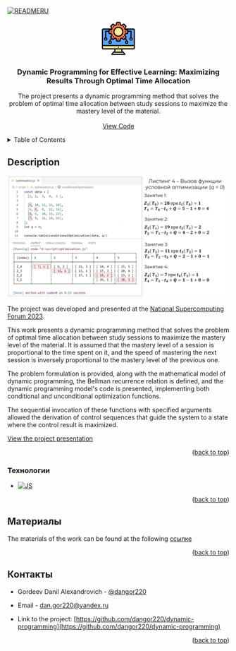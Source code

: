 <a id="readme-top"></a>

<!-- PROJECT LOGO -->

[![READMERU](https://img.shields.io/badge/readme_ru-20232A?style=for-the-badge&logo=ru)](https://github.com/dangor220/dynamic-programming/blob/main/README.md)
<br />

<div align="center">
  <a href="https://github.com/othneildrew/Best-README-Template">
    <img src="assets/readme/logo.png" alt="Logo" width="80" height="80">
  </a>

  <h3 align="center">Dynamic Programming for Effective Learning: Maximizing Results Through Optimal Time Allocation</h3>

  <p align="center">The project presents a dynamic programming method that solves the problem of optimal time allocation between study sessions to maximize the mastery level of the material.
    <br />
    <br />
    <a href="https://github.com/dangor220/dynamic-programming/blob/main/optimization.js">View Code</a>
  </p>
</div>

<!-- TABLE OF CONTENTS -->
<details>
  <summary>Table of Contents</summary>
  <ol>
    <li>
      <a href="#description">Description</a>
      <ul>
        <li><a href="#technologies">Technologies</a></li>
      </ul>
    </li>
    <li><a href="#materials">Materials</a></li>
    <li><a href="#contacts">Contacts</a></li>
  </ol>
</details>

<!-- ABOUT THE PROJECT -->

## Description

[![Product Name Screen Shot][product-screenshot]](https://www.youtube.com/watch?v=8SOLa45m8fk)

The project was developed and presented at the [National Supercomputing Forum 2023](https://2023.nscf.ru/).

This work presents a dynamic programming method that solves the problem of optimal time allocation between study sessions to maximize the mastery level of the material. It is assumed that the mastery level of a session is proportional to the time spent on it, and the speed of mastering the next session is inversely proportional to the mastery level of the previous one.

The problem formulation is provided, along with the mathematical model of dynamic programming, the Bellman recurrence relation is defined, and the dynamic programming model's code is presented, implementing both conditional and unconditional optimization functions.

The sequential invocation of these functions with specified arguments allowed the derivation of control sequences that guide the system to a state where the control result is maximized.

[View the project presentation](https://www.youtube.com/watch?v=8SOLa45m8fk)

<p align="right">(<a href="#readme-top">back to top</a>)</p>

### Технологии

- [![JS][JS.js]][JS-url]

<p align="right">(<a href="#readme-top">back to top</a>)</p>

## Материалы

The materials of the work can be found at the following [ссылке](https://2023.nscf.ru/TesisAll/06_Reshenie_zadach_optimizatsii/568_GordeevDA.pdf)

<p align="right">(<a href="#readme-top">back to top</a>)</p>

<!-- CONTACT -->

## Контакты

- Gordeev Danil Alexandrovich - [@dangor220](https://t.me/dangor220)
- Email - [dan.gor220@yandex.ru](dan.gor220@yandex.ru)

- Link to the project: [https://github.com/dangor220/dynamic-programming](https://github.com/dangor220/dynamic-programming)

<p align="right">(<a href="#readme-top">back to top</a>)</p>

<!-- MARKDOWN LINKS & IMAGES -->
<!-- https://www.markdownguide.org/basic-syntax/#reference-style-links -->

[product-screenshot]: assets/readme/product.jpg
[JS.js]: https://img.shields.io/badge/javascript-20232A?style=for-the-badge&logo=javascript
[JS-url]: https://ecma-international.org/publications-and-standards/standards/ecma-262/
